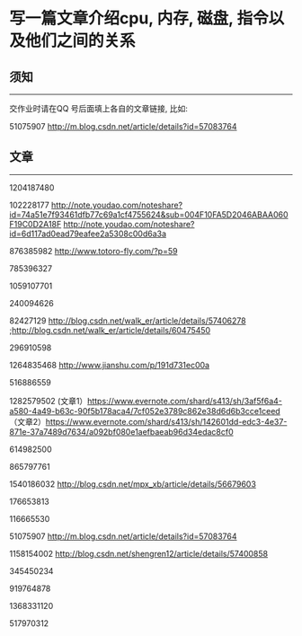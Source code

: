 # 写一篇文章介绍cpu, 内存, 磁盘, 指令以及他们之间的关系

## 须知
---

交作业时请在QQ 号后面填上各自的文章链接, 比如:

51075907 http://m.blog.csdn.net/article/details?id=57083764

## 文章
---

1204187480

102228177  http://note.youdao.com/noteshare?id=74a51e7f93461dfb77c69a1cf4755624&sub=004F10FA5D2046ABAA060F19C0D2A18F
           http://note.youdao.com/noteshare?id=6d117ad0ead79eafee2a5308c00d6a3a

876385982 http://www.totoro-fly.com/?p=59

785396327

1059107701

240094626

82427129 http://blog.csdn.net/walk_er/article/details/57406278 ;http://blog.csdn.net/walk_er/article/details/60475450

296910598

1264835468 http://www.jianshu.com/p/191d731ec00a

516886559

1282579502 (文章1）https://www.evernote.com/shard/s413/sh/3af5f6a4-a580-4a49-b63c-90f5b178aca4/7cf052e3789c862e38d6d6b3cce1ceed （文章2）https://www.evernote.com/shard/s413/sh/142601dd-edc3-4e37-871e-37a7489d7634/a092bf080e1aefbaeab96d34edac8cf0

614982500

865797761

1540186032  http://blog.csdn.net/mpx_xb/article/details/56679603

176653813

116665530

51075907 http://m.blog.csdn.net/article/details?id=57083764

1158154002  http://blog.csdn.net/shengren12/article/details/57400858

345450234

919764878

1368331120

517970312
